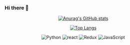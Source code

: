 ### Hi there 👋

<!--
**wnsguddl789/wnsguddl789** is a ✨ _special_ ✨ repository because its `README.md` (this file) appears on your GitHub profile.

Here are some ideas to get you started:

- 🔭 I’m currently working on ...
- 🌱 I’m currently learning ...
- 👯 I’m looking to collaborate on ...
- 🤔 I’m looking for help with ...
- 💬 Ask me about ...
- 📫 How to reach me: ...
- 😄 Pronouns: ...
- ⚡ Fun fact: ...
-->
<div align=center>

[![Anurag's GitHub stats](https://github-readme-stats.vercel.app/api?username=wnsguddl789&show_icons=true&theme=dark)](https://github.com/anuraghazra/github-readme-stats)





[![Top Langs](https://github-readme-stats.vercel.app/api/top-langs/?username=wnsguddl789&layout=compact&theme=dark)](https://github.com/anuraghazra/github-readme-stats)

<img alt="Python" src ="https://img.shields.io/badge/Python-3776AB.svg?&style=for-the-badge&logo=Python&logoColor=white"/>
<img alt="react" src ="https://img.shields.io/badge/react-#61DAFB.svg?&style=for-the-badge&logo=react&logoColor=white"/>
<img alt="Redux" src ="https://img.shields.io/badge/Redux-#764ABCB.svg?&style=for-the-badge&logo=Redux&logoColor=white"/>
<img alt="JavaScript" src ="https://img.shields.io/badge/JavaScript-#F7DF1E.svg?&style=for-the-badge&logo=JavaScript&logoColor=white"/>

</div>
